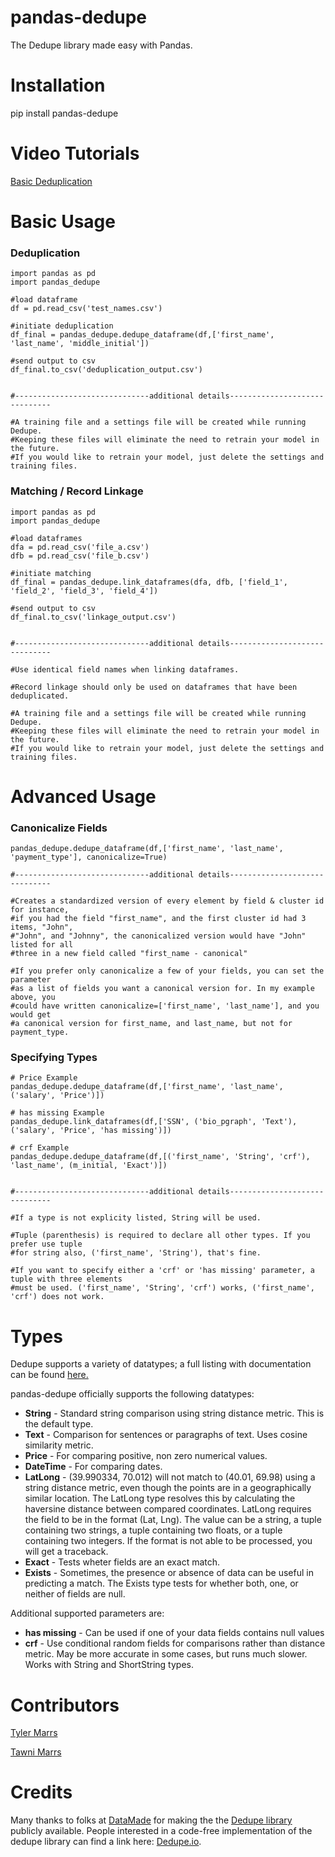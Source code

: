 # pandas-dedupe
The Dedupe library made easy with Pandas.

# Installation

pip install pandas-dedupe

# Video Tutorials

[Basic Deduplication](https://www.youtube.com/watch?v=lCFEzRaqoJA)

# Basic Usage

### Deduplication

    import pandas as pd
    import pandas_dedupe

    #load dataframe
    df = pd.read_csv('test_names.csv')

    #initiate deduplication
    df_final = pandas_dedupe.dedupe_dataframe(df,['first_name', 'last_name', 'middle_initial'])

    #send output to csv
    df_final.to_csv('deduplication_output.csv')
    
    
    #------------------------------additional details------------------------------

    #A training file and a settings file will be created while running Dedupe. 
    #Keeping these files will eliminate the need to retrain your model in the future. 
    #If you would like to retrain your model, just delete the settings and training files.

### Matching / Record Linkage

    import pandas as pd
    import pandas_dedupe

    #load dataframes
    dfa = pd.read_csv('file_a.csv')
    dfb = pd.read_csv('file_b.csv')
    
    #initiate matching
    df_final = pandas_dedupe.link_dataframes(dfa, dfb, ['field_1', 'field_2', 'field_3', 'field_4'])

    #send output to csv
    df_final.to_csv('linkage_output.csv')
    
    
    #------------------------------additional details------------------------------
    
    #Use identical field names when linking dataframes.
    
    #Record linkage should only be used on dataframes that have been deduplicated.
       
    #A training file and a settings file will be created while running Dedupe. 
    #Keeping these files will eliminate the need to retrain your model in the future. 
    #If you would like to retrain your model, just delete the settings and training files.
    
# Advanced Usage


### Canonicalize Fields

    pandas_dedupe.dedupe_dataframe(df,['first_name', 'last_name', 'payment_type'], canonicalize=True)
    
    #------------------------------additional details------------------------------
    
    #Creates a standardized version of every element by field & cluster id for instance,
    #if you had the field "first_name", and the first cluster id had 3 items, "John",
    #"John", and "Johnny", the canonicalized version would have "John" listed for all
    #three in a new field called "first_name - canonical"
    
    #If you prefer only canonicalize a few of your fields, you can set the parameter
    #as a list of fields you want a canonical version for. In my example above, you
    #could have written canonicalize=['first_name', 'last_name'], and you would get
    #a canonical version for first_name, and last_name, but not for payment_type.
        

### Specifying Types

    # Price Example
    pandas_dedupe.dedupe_dataframe(df,['first_name', 'last_name', ('salary', 'Price')])
       
    # has missing Example
    pandas_dedupe.link_dataframes(df,['SSN', ('bio_pgraph', 'Text'), ('salary', 'Price', 'has missing')])
    
    # crf Example
    pandas_dedupe.dedupe_dataframe(df,[('first_name', 'String', 'crf'), 'last_name', (m_initial, 'Exact')])
    
    
    #------------------------------additional details------------------------------
    
    #If a type is not explicity listed, String will be used.
    
    #Tuple (parenthesis) is required to declare all other types. If you prefer use tuple
    #for string also, ('first_name', 'String'), that's fine.
    
    #If you want to specify either a 'crf' or 'has missing' parameter, a tuple with three elements
    #must be used. ('first_name', 'String', 'crf') works, ('first_name', 'crf') does not work.
        
# Types

Dedupe supports a variety of datatypes; a full listing with documentation can be found [here.](https://docs.dedupe.io/en/latest/Variable-definition.html#)

pandas-dedupe officially supports the following datatypes:
* **String** - Standard string comparison using string distance metric. This is the default type.
* **Text** - Comparison for sentences or paragraphs of text. Uses cosine similarity metric.
* **Price** - For comparing positive, non zero numerical values.
* **DateTime** - For comparing dates.
* **LatLong** - (39.990334, 70.012) will not match to (40.01, 69.98) using a string distance
metric, even though the points are in a geographically similar location. The LatLong type resolves
 this by calculating the haversine distance between compared coordinates. LatLong requires
 the field to be in the format (Lat, Lng). The value can be a string, a tuple containing two
 strings, a tuple containing two floats, or a tuple containing two integers. If the format
 is not able to be processed, you will get a traceback.
* **Exact** - Tests wheter fields are an exact match.
* **Exists** - Sometimes, the presence or absence of data can be useful in predicting a match.
The Exists type tests for whether both, one, or neither of fields are null.

Additional supported parameters are:
* **has missing** - Can be used if one of your data fields contains null values
* **crf** - Use conditional random fields for comparisons rather than distance metric. May be more
accurate in some cases, but runs much slower. Works with String and ShortString types.

# Contributors
[Tyler Marrs](http://tylermarrs.com/)

[Tawni Marrs](https://github.com/tawnimarrs)

# Credits

Many thanks to folks at [DataMade](https://datamade.us/) for making the the [Dedupe library](https://github.com/dedupeio/dedupe) publicly available. People interested in a code-free implementation of the dedupe library can find a link here: [Dedupe.io](https://dedupe.io/pricing/).

